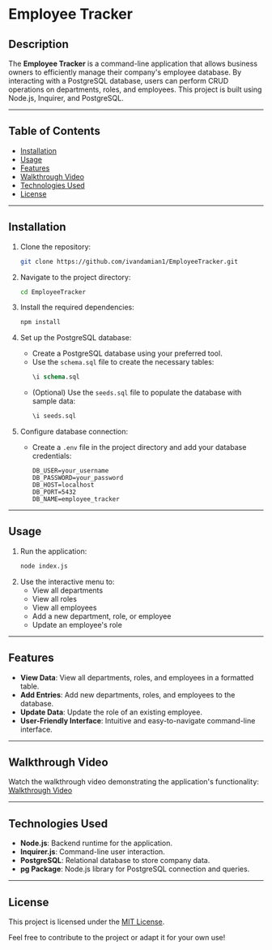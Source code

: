 # Employee Tracker

## Description

The **Employee Tracker** is a command-line application that allows business owners to efficiently manage their company's employee database. By interacting with a PostgreSQL database, users can perform CRUD operations on departments, roles, and employees. This project is built using Node.js, Inquirer, and PostgreSQL.

---

## Table of Contents
- [Installation](#installation)
- [Usage](#usage)
- [Features](#features)
- [Walkthrough Video](#walkthrough-video)
- [Technologies Used](#technologies-used)
- [License](#license)

---

## Installation

1. Clone the repository:
   ```bash
   git clone https://github.com/ivandamian1/EmployeeTracker.git
   ```
2. Navigate to the project directory:
   ```bash
   cd EmployeeTracker
   ```
3. Install the required dependencies:
   ```bash
   npm install
   ```
4. Set up the PostgreSQL database:
   - Create a PostgreSQL database using your preferred tool.
   - Use the `schema.sql` file to create the necessary tables:
     ```sql
     \i schema.sql
     ```
   - (Optional) Use the `seeds.sql` file to populate the database with sample data:
     ```sql
     \i seeds.sql
     ```

5. Configure database connection:
   - Create a `.env` file in the project directory and add your database credentials:
     ```env
     DB_USER=your_username
     DB_PASSWORD=your_password
     DB_HOST=localhost
     DB_PORT=5432
     DB_NAME=employee_tracker
     ```

---

## Usage

1. Run the application:
   ```bash
   node index.js
   ```
2. Use the interactive menu to:
   - View all departments
   - View all roles
   - View all employees
   - Add a new department, role, or employee
   - Update an employee's role

---

## Features

- **View Data**: View all departments, roles, and employees in a formatted table.
- **Add Entries**: Add new departments, roles, and employees to the database.
- **Update Data**: Update the role of an existing employee.
- **User-Friendly Interface**: Intuitive and easy-to-navigate command-line interface.

---

## Walkthrough Video

Watch the walkthrough video demonstrating the application's functionality:
[Walkthrough Video](https://drive.google.com/file/d/1E0dSODlMpBzv9f5alPy3gz_ZGRb5qv-n/view?usp=sharing)

---

## Technologies Used

- **Node.js**: Backend runtime for the application.
- **Inquirer.js**: Command-line user interaction.
- **PostgreSQL**: Relational database to store company data.
- **pg Package**: Node.js library for PostgreSQL connection and queries.

---

## License

This project is licensed under the [MIT License](LICENSE). 

Feel free to contribute to the project or adapt it for your own use!